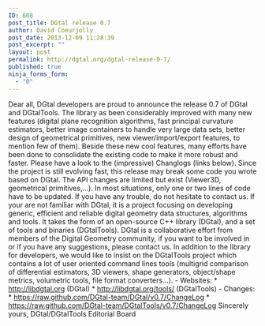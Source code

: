 ```yaml
---
ID: 608
post_title: DGtal release 0.7
author: David Coeurjolly
post_date: 2013-12-09 11:28:39
post_excerpt: ""
layout: post
permalink: http://dgtal.org/dgtal-release-0-7/
published: true
ninja_forms_form:
  - "0"
---
```

Dear all, DGtal developers are proud to announce the release 0.7 of DGtal and DGtalTools. The library as been considerably improved with many new features (digital plane recognition algorithms, fast principal curvature estimators, better image containers to handle very large data sets, better design of geometrical primitives, new viewer/import/export features, to mention few of them). Beside these new cool features, many efforts have been done to consolidate the existing code to make it more robust and faster. Please have a look to the (impressive) Changlogs (links below). Since the project is still evolving fast, this release may break some code you wrote based on DGtal. The API changes are limited but exist (Viewer3D, geometrical primitives,...). In most situations, only one or two lines of code have to be updated. If you have any trouble, do not hesitate to contact us. If your are not familiar with DGtal, it is a project focusing on developing generic, efficient and reliable digital geometry data structures, algorithms and tools. It takes the form of an open-source C++ library (DGtal), and a set of tools and binaries (DGtalTools). DGtal is a collaborative effort from members of the Digital Geometry community, if you want to be involved in or if you have any suggestions, please contact us. In addition to the library for developers, we would like to insist on the DGtalTools project which contains a lot of user oriented command lines tools (multigrid comparison of differential estimators, 3D viewers, shape generators, object/shape metrics, volumetric tools, file format converters...). - Websites: * http://libdgtal.org (DGtal) * http://libdgtal.org/tools/ (DGtalTools) - Changes: * https://raw.github.com/DGtal-team/DGtal/v0.7/ChangeLog * https://raw.github.com/DGtal-team/DGtalTools/v0.7/ChangeLog Sincerely yours, DGtal/DGtalTools Editorial Board